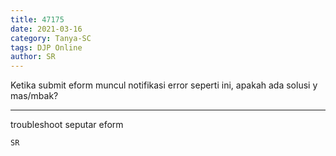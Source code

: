 ```yaml
---
title: 47175
date: 2021-03-16
category: Tanya-SC
tags: DJP Online
author: SR
---
```


Ketika submit eform muncul notifikasi error seperti ini, apakah ada solusi y mas/mbak?

---

troubleshoot seputar eform

`SR`
